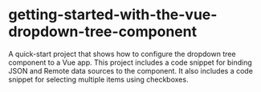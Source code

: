 # getting-started-with-the-vue-dropdown-tree-component
A quick-start project that shows how to configure the dropdown tree component to a Vue app. This project includes a code snippet for binding JSON and Remote data sources to the component. It also includes a code snippet for selecting multiple items using checkboxes.
